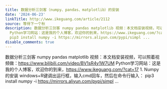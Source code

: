 ```yaml
---
title: 数据分析三剑客（numpy、pandas、matplotlib）的安装
date: '2024-06-23'
linkTitle: http://www.ikeguang.com/article/2112
source: 等待下一个秋
description: 数据分析三剑客 numpy pandas matplotlib 视频：本文档安装视频，可以照着视频做：https://www.bilibili.com/video/BV1sR4y1W7UM
  Python学习网站：这是我的个人博客，欢迎你的到来，https://www.ikeguang.com/?cat=17 1. Numpy的安装 windows+R键调出运行框，输入cmd回车，然后在命令行输入：
  pip3 install numpy -i https://mirrors.aliyun.com/pypi/simpl ...
disable_comments: true
---
```

数据分析三剑客 numpy pandas matplotlib 视频：本文档安装视频，可以照着视频做：https://www.bilibili.com/video/BV1sR4y1W7UM Python学习网站：这是我的个人博客，欢迎你的到来，https://www.ikeguang.com/?cat=17 1. Numpy的安装 windows+R键调出运行框，输入cmd回车，然后在命令行输入： pip3 install numpy -i https://mirrors.aliyun.com/pypi/simpl ...